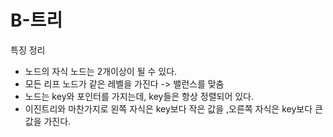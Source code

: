 # B-트리

특징 정리

- 노드의 자식 노드는 2개이상이 될 수 있다.
- 모든 리프 노드가 같은 레벨을 가진다 -> 밸런스를 맞춤
- 노드는 key와 포인터를 가지는데, key들은 항상 정렬되어 있다.
- 이진트리와 마찬가지로 왼쪽 자식은 key보다 작은 값을 ,오른쪽 자식은 key보다 큰 값을 가진다.
